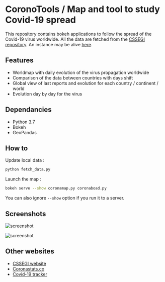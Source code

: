 # CoronoTools / Map and tool to study Covid-19 spread

This repository contains bokeh applications to follow the spread of the Covid-19 virus worldwide.
All the data are fetched from the [CSSEGI repository](https://github.com/CSSEGISandData/COVID-19). 
An instance may be alive [here](http://localhost:5006/coronaboard).

## Features

- Worldmap with daily evolution of the virus propagation worldwide
- Comparison of the data between countries with days shift
- Global view of last reports and evolution for each country / continent / world
- Evolution day by day for the virus

## Dependancies

- Python 3.7
- Bokeh
- GeoPandas

## How to

Update local data :

```bash
python fetch_data.py
```

Launch the map :

```bash
bokeh serve --show coronamap.py coronaboad.py
```

You can also ignore `--show` option if you run it to a server.

## Screenshots

![screenshot](https://raw.githubusercontent.com/jsgounot/CoronaTools/master/Screenshots/coronamap.png)

![screenshot](https://raw.githubusercontent.com/jsgounot/CoronaTools/master/Screenshots/coronaboard.png)

## Other websites

- [CSSEGI website](https://www.arcgis.com/apps/opsdashboard/index.html#/bda7594740fd40299423467b48e9ecf6)
- [Coronastats.co](https://coronastats.co/)
- [Covid-19 tracker](https://covid19.nguy.dev/)